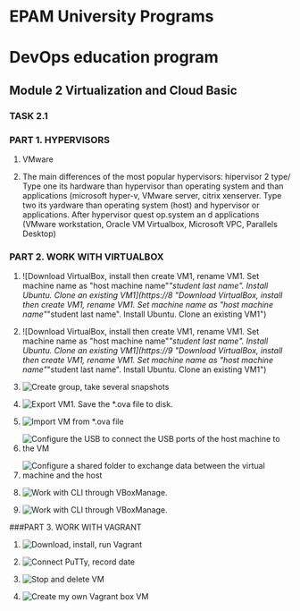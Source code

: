 # EPAM University Programs
# DevOps education program
## Module 2 Virtualization and Cloud Basic
### TASK 2.1
### PART 1. HYPERVISORS

1. VMware

2. The main differences of the most popular hypervisors: hipervisor 2 type/ Type one its hardware than hypervisor than operating
   system and than applications (microsoft hyper-v, VMware server, citrix xenserver. 
   Type two its yardware than operating system (host) and hypervisor or applications. 
   After hypervisor quest op.system an d applications (VMware workstation, Oracle VM Virtualbox, Microsoft VPC, Parallels Desktop)  

### PART 2. WORK WITH VIRTUALBOX

1. ![Download VirtualBox, install then create VM1, rename VM1. Set machine name as "host machine name"_"student last name". Install Ubuntu. Clone an existing VM1](https://8 "Download VirtualBox, install then create VM1, rename VM1. Set machine name as "host machine name"_"student last name". Install Ubuntu. Clone an existing VM1")

2. ![Download VirtualBox, install then create VM1, rename VM1. Set machine name as "host machine name"_"student last name". Install Ubuntu. Clone an existing VM1](https://9 "Download VirtualBox, install then create VM1, rename VM1. Set machine name as "host machine name"_"student last name". Install Ubuntu. Clone an existing VM1")

3. ![Create group, take several snapshots](https://10 "Create group, take several snapshots")

4. ![Export VM1. Save the *.ova file to disk.](https://11 "Export VM1. Save the *.ova file to disk.")

5. ![Import VM from *.ova file](https://12 "Import VM from *.ova file")

6. ![Configure the USB to connect the USB ports of the host machine to the VM](https://13 "Configure the USB to connect the USB ports of the host machine to the VM")

7. ![Configure a shared folder to exchange data between the virtual machine and the host](https://14 "Configure a shared folder to exchange data between the virtual machine and the host")

8. ![Work with CLI through VBoxManage.](https://15 "Work with CLI through VBoxManage.")

9. ![Work with CLI through VBoxManage.](https://16 "Work with CLI through VBoxManage.")

###PART 3. WORK WITH VAGRANT

1. ![Download, install, run Vagrant](https://17 "Download, install, run Vagrant")

2. ![Connect PuTTy, record date](https://18 "Connect PuTTy, record date")

3. ![Stop and delete VM](https://19 "Stop and delete VM")

4. ![Create my own Vagrant box VM](https://20 "Create my own Vagrant box VM")
 